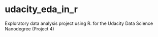 # udacity_eda_in_r
Exploratory data analysis project using R. for the Udacity Data Science Nanodegree (Project 4)
